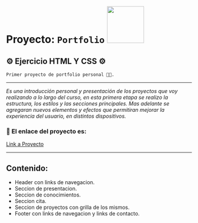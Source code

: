 # Proyecto: `Portfolio` <img src="https://media.giphy.com/media/TeJVozbf8z7VpWm4ju/giphy.gif" width="100">

## ⚙️ Ejercicio HTML Y CSS ⚙️

```
Primer proyecto de portfolio personal 👩‍💻.
```

---

_Es una introducción personal y presentación de los proyectos que voy realizando a lo largo del curso, en esta primera etapa se realizo la estructura, los estilos y las secciones principales. Mas adelante se agregaran nuevos elementos y efectos que permitiran mejorar la experiencia del usuario, en distintos dispositivos._

### 📰 El enlace del proyecto es:

[Link a Proyecto](https://sotodeborahcar.github.io/Portfolio/)

---

## Contenido:

- Header con links de navegacion.
- Seccion de presentacion.
- Seccion de conocimientos.
- Seccion cita.
- Seccion de proyectos con grilla de los mismos.
- Footer con links de navegacion y links de contacto.
